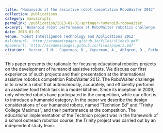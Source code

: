 ```yaml
---
title: "Humanoids at the assistive robot competition RoboWaiter 2012"
collection: publications
category: manuscripts
permalink: /publication/2013-01-01-springer-humanoid-robowaiter
excerpt: 'Humanoid robot performance at RoboWaiter robotics challenge.' 
date: 2013-01-01
venue: 'Robot Intelligence Technology and Applications 2012'
#slidesurl: 'http://academicpages.github.io/files/slides3.pdf'
#paperurl: 'http://academicpages.github.io/files/paper3.pdf'
citation: 'Verner, I.M., Cuperman, D., Cuperman, A., Ahlgren, D., Petkovsek, S., Burca, V., Poudel, B. and <b>Santoso, J.</b>, 2013. Humanoids at the assistive robot competition RoboWaiter 2012. In Robot Intelligence Technology and Applications 2012: An Edition of the Presented Papers from the 1st International Conference on Robot Intelligence Technology and Applications (pp. 763-774). Springer Berlin Heidelberg.'
---
```


This paper presents the rationale for focusing educational robotics projects on the development of humanoid assistive robots. We discuss our first experience of such projects and their presentation at the international assistive robotics competition RoboWaiter 2012. The RoboWaiter challenge is to create a robot that autonomously, accurately, and efficiently performs an assistive food fetch task in a model kitchen. Since its inception in 2009, only wheeled robots have participated in the competition, while our effort is to introduce a humanoid category. In the paper we describe the design considerations of our humanoid robots, named "Technion Ed" and “Trinity College Maximus”, and their performance at the competition. The educational implementation of the Technion project was in the framework of a school outreach robotics course, the Trinity project was carried out by an independent study team.
